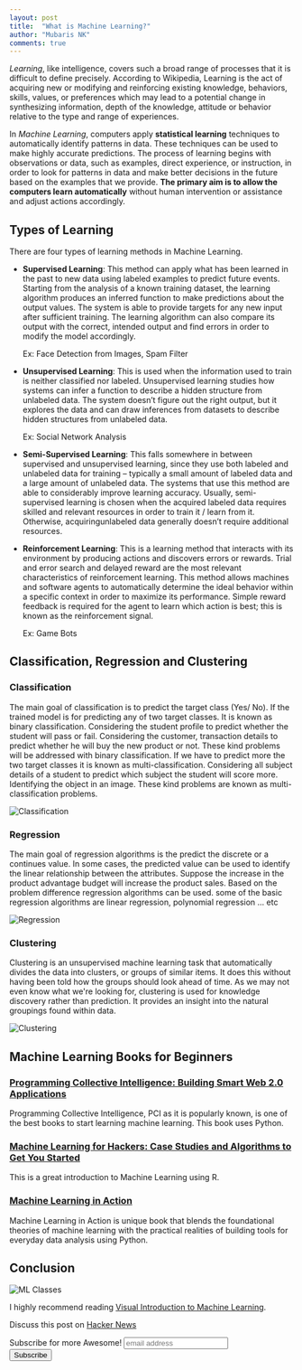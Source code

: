 ```yaml
---
layout: post
title:  "What is Machine Learning?"
author: "Mubaris NK"
comments: true
---
```


*Learning*, like intelligence, covers such a broad range of processes that it is difficult to define precisely. According to Wikipedia, Learning is the act of acquiring new or modifying and reinforcing existing knowledge, behaviors, skills, values, or preferences which may lead to a potential change in synthesizing information, depth of the knowledge, attitude or behavior relative to the type and range of experiences.

In *Machine Learning*, computers apply **statistical learning** techniques to automatically identify patterns in data. These techniques can be used to make highly accurate predictions. The process of learning begins with observations or data, such as examples, direct experience, or instruction, in order to look for patterns in data and make better decisions in the future based on the examples that we provide. **The primary aim is to allow the computers learn automatically** without human intervention or assistance and adjust actions accordingly.

## Types of Learning

There are four types of learning methods in Machine Learning.

* **Supervised Learning**: This method can apply what has been learned in the past to new data using labeled examples to predict future events. Starting from the analysis of a known training dataset, the learning algorithm produces an inferred function to make predictions about the output values. The system is able to provide targets for any new input after sufficient training. The learning algorithm can also compare its output with the correct, intended output and find errors in order to modify the model accordingly.

    Ex: Face Detection from Images, Spam Filter

* **Unsupervised Learning**: This is used when the information used to train is neither classified nor labeled. Unsupervised learning studies how systems can infer a function to describe a hidden structure from unlabeled data. The system doesn’t figure out the right output, but it explores the data and can draw inferences from datasets to describe hidden structures from unlabeled data.

    Ex: Social Network Analysis

* **Semi-Supervised Learning**: This falls somewhere in between supervised and unsupervised learning, since they use both labeled and unlabeled data for training – typically a small amount of labeled data and a large amount of unlabeled data. The systems that use this method are able to considerably improve learning accuracy. Usually, semi-supervised learning is chosen when the acquired labeled data requires skilled and relevant resources in order to train it / learn from it. Otherwise, acquiringunlabeled data generally doesn’t require additional resources.

* **Reinforcement Learning**: This is a learning method that interacts with its environment by producing actions and discovers errors or rewards. Trial and error search and delayed reward are the most relevant characteristics of reinforcement learning. This method allows machines and software agents to automatically determine the ideal behavior within a specific context in order to maximize its performance. Simple reward feedback is required for the agent to learn which action is best; this is known as the reinforcement signal.

    Ex: Game Bots

## Classification, Regression and Clustering

### Classification

The main goal of classification is to predict the target class (Yes/ No). If the trained  model is for predicting any of two target classes. It is known as binary classification. Considering the student profile to predict whether the student will pass or fail. Considering the customer, transaction details to predict whether he will buy the new product or not. These kind problems will be addressed with binary classification. If we have to predict more the two target classes it is known as multi-classification. Considering all subject details of a student to  predict which subject the student will score more. Identifying the object in an image. These kind problems are known as multi-classification problems.

![Classification](https://i.imgur.com/MZVSnu3.png)

### Regression

The main goal of regression algorithms is the predict the discrete or a continues value. In some cases, the predicted value can be used to identify the linear relationship between the attributes. Suppose the increase in the product advantage budget will increase the product sales.  Based on the problem difference regression algorithms can be used. some of the basic regression algorithms are linear regression, polynomial regression … etc

![Regression](https://i.imgur.com/Qu5WuSV.png)

### Clustering

Clustering is an unsupervised machine learning task that automatically divides the data into clusters, or groups of similar items. It does this without having been told how the groups should look ahead of time. As we may not even know what we're looking for, clustering is used for knowledge discovery rather than prediction. It provides an insight into the natural groupings found within data.

![Clustering](https://i.imgur.com/WLtE9F5.png)

## Machine Learning Books for Beginners

### <a target="_blank" href="http://amzn.to/2ysyqRL">Programming Collective Intelligence: Building Smart Web 2.0 Applications</a><img src="//ir-na.amazon-adsystem.com/e/ir?t=morningdata-20&l=am2&o=1&a=0596529325" width="1" height="1" border="0" alt="" style="border:none !important; margin:0px !important;" />

Programming Collective Intelligence, PCI as it is popularly known, is one of the best books to start learning machine learning. This book uses Python.

### <a target="_blank" href="http://amzn.to/2y8Talt">Machine Learning for Hackers: Case Studies and Algorithms to Get You Started</a><img src="//ir-na.amazon-adsystem.com/e/ir?t=morningdata-20&l=am2&o=1&a=1449303714" width="1" height="1" border="0" alt="" style="border:none !important; margin:0px !important;" />

This is a great introduction to Machine Learning using R.

### <a target="_blank" href="http://amzn.to/2xFfDot">Machine Learning in Action</a><img src="//ir-na.amazon-adsystem.com/e/ir?t=morningdata-20&l=am2&o=1&a=1617290181" width="1" height="1" border="0" alt="" style="border:none !important; margin:0px !important;" />

Machine Learning in Action is unique book that blends the foundational theories of machine learning with the practical realities of building tools for everyday data analysis using Python.

## Conclusion

![ML Classes](https://i.imgur.com/emDnmdY.png)

I highly recommend reading [Visual Introduction to Machine Learning](http://www.r2d3.us/visual-intro-to-machine-learning-part-1/).

Discuss this post on [Hacker News](https://news.ycombinator.com/item?id=15346778)


<div id="mc_embed_signup">
<form action="//mubaris.us16.list-manage.com/subscribe/post?u=f9e9a4985cce81e89169df2bf&amp;id=3654da5463" method="post" id="mc-embedded-subscribe-form" name="mc-embedded-subscribe-form" class="validate" target="_blank" novalidate>
    <div id="mc_embed_signup_scroll">
	<label for="mce-EMAIL">Subscribe for more Awesome!</label>
	<input type="email" value="" name="EMAIL" class="email" id="mce-EMAIL" placeholder="email address" required>
    <!-- real people should not fill this in and expect good things - do not remove this or risk form bot signups-->
    <div style="position: absolute; left: -5000px;" aria-hidden="true"><input type="text" name="b_f9e9a4985cce81e89169df2bf_3654da5463" tabindex="-1" value=""></div>
    <div class="clear"><input type="submit" value="Subscribe" name="subscribe" id="mc-embedded-subscribe" class="button"></div>
    </div>
</form>
</div>